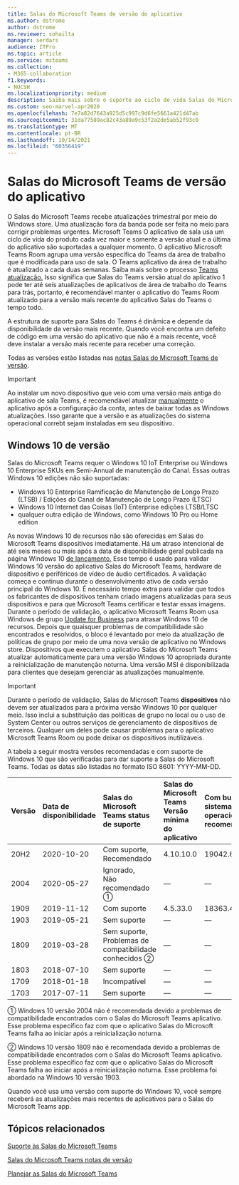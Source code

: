 ```yaml
---
title: Salas do Microsoft Teams de versão do aplicativo
ms.author: dstrome
author: dstrome
ms.reviewer: sohailta
manager: serdars
audience: ITPro
ms.topic: article
ms.service: msteams
ms.collection:
- M365-collaboration
f1.keywords:
- NOCSH
ms.localizationpriority: medium
description: Saiba mais sobre o suporte ao ciclo de vida Salas do Microsoft Teams, incluindo a estrutura de suporte dinâmico e suas fases.
ms.custom: seo-marvel-apr2020
ms.openlocfilehash: 7e7a82d7643a925d5c997c9d6fe5661a421d47ab
ms.sourcegitcommit: 31da77589ac82c43a89a9c53f2a2de5ab52f93c0
ms.translationtype: MT
ms.contentlocale: pt-BR
ms.lasthandoff: 10/14/2021
ms.locfileid: "60356419"
---
```

# <a name="microsoft-teams-rooms-app-version-support"></a>Salas do Microsoft Teams de versão do aplicativo
 
O Salas do Microsoft Teams recebe atualizações trimestral por meio do Windows store. Uma atualização fora da banda pode ser feita no meio para corrigir problemas urgentes. Microsoft Teams O aplicativo de sala usa um ciclo de vida do produto cada vez maior e somente a versão atual e a última do aplicativo são suportadas a qualquer momento. O aplicativo Microsoft Teams Room agrupa uma versão específica do Teams da área de trabalho que é modificada para uso de sala. O Teams aplicativo da área de trabalho é atualizado a cada duas semanas. Saiba mais sobre o processo [Teams atualização.](../teams-client-update.md) Isso significa que Salas do Teams versão atual do aplicativo 1 pode ter até seis atualizações de aplicativos de área de trabalho do Teams para trás, portanto, é recomendável manter o aplicativo do Teams Room atualizado para a versão mais recente do aplicativo Salas do Teams o tempo todo. 

A estrutura de suporte para Salas do Teams é dinâmica e depende da disponibilidade da versão mais recente. Quando você encontra um defeito de código em uma versão do aplicativo que não é a mais recente, você deve instalar a versão mais recente para receber uma correção.

Todas as versões estão listadas nas [notas Salas do Microsoft Teams de versão](rooms-release-note.md).

> [!IMPORTANT]
> Ao instalar um novo dispositivo que veio com uma versão mais antiga do aplicativo de sala Teams, é recomendável atualizar [manualmente](manual-update.md) o aplicativo após a configuração da conta, antes de baixar todas as Windows atualizações. Isso garante que a versão e as atualizações do sistema operacional correbt sejam instaladas em seu dispositivo.  

## <a name="windows-10-release-support"></a>Windows 10 de versão

Salas do Microsoft Teams requer o Windows 10 IoT Enterprise ou Windows 10 Enterprise SKUs em Semi-Annual de manutenção do Canal. Essas outras Windows 10 edições não são suportadas:

- Windows 10 Enterprise Ramificação de Manutenção de Longo Prazo (LTSB) / Edições do Canal de Manutenção de Longo Prazo (LTSC)
- Windows 10 Internet das Coisas (IoT) Enterprise edições LTSB/LTSC
- qualquer outra edição de Windows, como Windows 10 Pro ou Home edition

As novas Windows 10 de recursos não são oferecidas em Salas do Microsoft Teams dispositivos imediatamente. Há um atraso intencional de até seis meses ou mais após a data de disponibilidade geral publicada na página Windows 10 [de lançamento.](/windows/release-information/) Esse tempo é usado para validar Windows 10 versão do aplicativo Salas do Microsoft Teams, hardware de dispositivo e periféricos de vídeo de áudio certificados. A validação começa e continua durante o desenvolvimento ativo de cada versão principal do Windows 10. É necessário tempo extra para validar que todos os fabricantes de dispositivos tenham criado imagens atualizadas para seus dispositivos e para que Microsoft Teams certificar e testar essas imagens. Durante o período de validação, o aplicativo Microsoft Teams Room usa Windows de grupo [Update for Business](/windows/deployment/update/waas-manage-updates-wufb) para atrasar Windows 10 de recursos. Depois que quaisquer problemas de compatibilidade são encontrados e resolvidos, o bloco é levantado por meio da atualização de políticas de grupo por meio de uma nova versão de aplicativo no Windows store. Dispositivos que executem o aplicativo Salas do Microsoft Teams atualizar automaticamente para uma versão Windows 10 apropriada durante a reinicialização de manutenção noturna. Uma versão MSI é disponibilizada para clientes que desejam gerenciar as atualizações manualmente.  

> [!IMPORTANT]
> Durante o período de validação, Salas do Microsoft Teams **dispositivos** não devem ser atualizados para a próxima versão Windows 10 por qualquer meio. Isso inclui a substituição das políticas de grupo no local ou o uso de System Center ou outros serviços de gerenciamento de dispositivos de terceiros. Qualquer um deles pode causar problemas para o aplicativo Microsoft Teams Room ou pode deixar os dispositivos inutilizáveis.  

A tabela a seguir mostra versões recomendadas e com suporte de Windows 10 que são verificadas para dar suporte a Salas do Microsoft Teams. Todas as datas são listadas no formato ISO 8601: YYYY-MM-DD.

|Versão  |Data de disponibilidade   |Salas do Microsoft Teams status de suporte   |Salas do Microsoft Teams Versão mínima do aplicativo | Com build do sistema operacional recomendado  |
|:---  |:---       |:---                                  |:---     |:---     |
| 20H2 |2020-10-20 |Com suporte, <br/>Recomendado|4.10.10.0 |19042.631 |
| 2004 |2020-05-27 |Ignorado, <br/> Não recomendado &#x2780;|&#x2014; |&#x2014; |
| 1909 |2019-11-12 |Com suporte |4.5.33.0 |18363.418  |
| 1903 |2019-05-21 |Sem suporte  |&#x2014; |&#x2014; |
| 1809 |2019-03-28 |Sem suporte, <br/>Problemas de compatibilidade conhecidos &#x2781;|&#x2014; |&#x2014; |
| 1803 |2018-07-10 |Sem suporte                             |&#x2014;  |&#x2014; |
| 1709 |2018-01-18 |Incompatível                         |&#x2014; |&#x2014; |
| 1703 |2017-07-11 |Sem suporte                         |&#x2014; |&#x2014; |

&#x2780; Windows 10 versão 2004 não é recomendada devido a problemas de compatibilidade encontrados com o Salas do Microsoft Teams aplicativo. Esse problema específico faz com que o aplicativo Salas do Microsoft Teams falha ao iniciar após a reinicialização noturna. 

&#x2781; Windows 10 versão 1809 não é recomendada devido a problemas de compatibilidade encontrados com o Salas do Microsoft Teams aplicativo. Esse problema específico faz com que o aplicativo Salas do Microsoft Teams falha ao iniciar após a reinicialização noturna. Esse problema foi abordado na Windows 10 versão 1903.  

Quando você usa uma versão com suporte do Windows 10, você sempre receberá as atualizações mais recentes de aplicativos para o Salas do Microsoft Teams app.  


## <a name="related-topics"></a>Tópicos relacionados

[Suporte às Salas do Microsoft Teams](https://support.office.com/article/Skype-Room-Systems-version-2-help-e667f40e-5aab-40c1-bd68-611fe0002ba2)

[Salas do Microsoft Teams notas de versão](rooms-release-note.md)

[Planejar as Salas do Microsoft Teams](rooms-plan.md)

